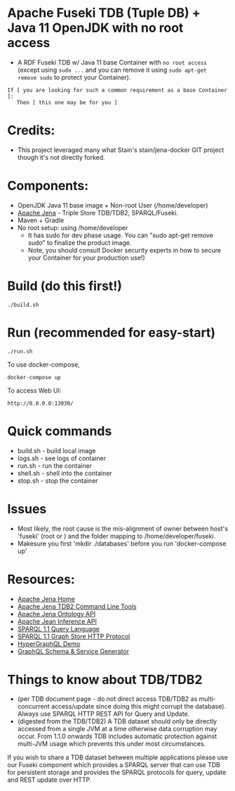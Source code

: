 # Apache Fuseki TDB (Tuple DB) + Java 11 OpenJDK with no root access 
* A RDF Fuseki TDB w/ Java 11 base Container with `no root access` (except using `sudo ...` and you can remove it using `sudo apt-get remove sudo` to protect your Container). 
```
If [ you are looking for such a common requirement as a base Container ]:
   Then [ this one may be for you ]
```

# Credits:
* This project leveraged many what Stain's stain/jena-docker GIT project though it's not directly forked.

# Components:
* OpenJDK Java 11 base image + Non-root User (/home/developer)
* [Apache Jena](https://jena.apache.org/index.html) - Triple Store TDB/TDB2, SPARQL/Fuseki.
* Maven + Gradle
* No root setup: using /home/developer 
  * It has sudo for dev phase usage. You can "sudo apt-get remove sudo" to finalize the product image.
  * Note, you should consult Docker security experts in how to secure your Container for your production use!)

# Build (do this first!)
```
./build.sh
```

# Run (recommended for easy-start)
```
./run.sh
```
To use docker-compose, 
```
docker-compose up
```
To access Web UI:
```
http://0.0.0.0:13030/
```

# Quick commands
* build.sh - build local image
* logs.sh - see logs of container
* run.sh - run the container
* shell.sh - shell into the container
* stop.sh - stop the container

# Issues
* Most likely, the root cause is the mis-alignment of owner between host's 'fuseki' (root or <you>) and the folder mapping to /home/developer/fuseki.
* Makesure you first 'mkdir ./databases' before you run 'docker-compose up'

# Resources:
* [Apache Jena Home](https://jena.apache.org/index.html)
* [Apache Jena TDB2 Command Line Tools](https://jena.apache.org/documentation/tdb2/tdb2_cmds.html)
* [Apache Jena Ontology API](https://jena.apache.org/documentation/ontology/)
* [Apache Jean Inference API](https://jena.apache.org/documentation/inference/index.html)
* [SPARQL 1.1 Query Language](https://www.w3.org/TR/sparql11-query/)
* [SPARQL 1.1 Graph Store HTTP Protocol](https://www.w3.org/TR/sparql11-http-rdf-update/)
* [HyperGraphQL Demo](https://www.hypergraphql.org/demo/)
* [GraphQL Schema & Service Generator](https://github.com/genesis-upc/Ontology2GraphQL)

# Things to know about TDB/TDB2
* (per TDB document page - do not direct access TDB/TDB2 as multi-concurrent access/update since doing this might corrupt the database). Always use SPARQL HTTP REST API for Query and Update.
* (digested from the TDB/TDB2) A TDB dataset should only be directly accessed from a single JVM at a time otherwise data corruption may occur. From 1.1.0 onwards TDB includes automatic protection against multi-JVM usage which prevents this under most circumstances.

If you wish to share a TDB dataset between multiple applications please use our Fuseki component which provides a SPARQL server that can use TDB for persistent storage and provides the SPARQL protocols for query, update and REST update over HTTP.


